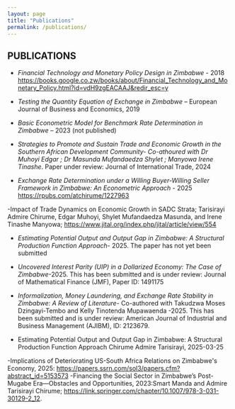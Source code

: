 ```yaml
---
layout: page
title: "Publications"
permalink: /publications/
---
```


## PUBLICATIONS

- *Financial Technology and Monetary Policy Design in Zimbabwe* - 2018 https://books.google.co.zw/books/about/Financial_Technology_and_Monetary_Policy.html?id=vdH9zgEACAAJ&redir_esc=y
 
- *Testing the Quantity Equation of Exchange in Zimbabwe* – European Journal of Business and Economics, 2019  

- *Basic Econometric Model for Benchmark Rate Determination in Zimbabwe* – 2023 (not published)

- *Strategies to Promote and Sustain Trade and Economic Growth in the Southern African Development Community- Co-athoured with Dr Muhoyi Edgar ; Dr Masunda Mufandaedza Shylet ; Manyowa Irene Tinashe*. Paper under review: Journal of International Trade, 2024

- *Exchange Rate Determination under a Willing Buyer-Willing Seller Framework in Zimbabwe: An Econometric Approach* - 2025 
https://rpubs.com/atchirume/1227963

-Impact of Trade Dynamics on Economic Growth in SADC Strata;
Tarisirayi Admire Chirume, Edgar Muhoyi, Shylet Mufandaedza Masunda,  and Irene Tinashe Manyowa; https://www.jital.org/index.php/jital/article/view/554

- *Estimating Potential Output and Output Gap in Zimbabwe: A Structural Production Function Approach*- 2025. The paper has not yet been submitted 

- *Uncovered Interest Parity (UIP) in a Dollarized Economy: The Case of Zimbabwe*-2025. This has been submitted and is under review: Journal of Mathematical Finance (JMF), Paper ID: 1491175

- *Informalization, Money Laundering, and Exchange Rate Stability in Zimbabwe: A Review of Literature*- Co-authored with Takudzwa Moses Dzingayi-Tembo and Kelly Tinotenda Mupawaenda -2025. This has been submitted and is under review: American Journal of Industrial and Business Management (AJIBM), ID: 2123679.

- Estimating Potential Output and Output Gap in Zimbabwe: A Structural Production Function Approach
Chirume Admire Tarisirayi, 2025-03-25

-Implications of Deteriorating US-South Africa Relations on Zimbabwe's Economy, 2025: https://papers.ssrn.com/sol3/papers.cfm?abstract_id=5153573
-Financing the Social Sector in Zimbabwe’s Post-Mugabe Era—Obstacles and Opportunities, 2023:Smart Manda and Admire Tarisirayi Chirume; https://link.springer.com/chapter/10.1007/978-3-031-30129-2_12. 
